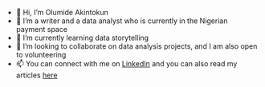 - 👋 Hi, I’m Olumide Akintokun
- 👀 I’m a writer and a data analyst who is currently in the Nigerian payment space
- 🌱 I’m currently learning data storytelling
- 💞️ I’m looking to collaborate on data analysis projects, and I am also open to volunteering
- 📫 You can connect with me on [LinkedIn](https://www.linkedin.com/in/olumide-akintokun-76155025/) and you can also read my articles [here](olutokun.substack.com)

<!---
Olutokun/Olutokun is a ✨ special ✨ repository because its `README.md` (this file) appears on your GitHub profile.
You can click the Preview link to take a look at your changes.
--->
